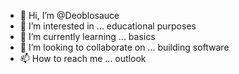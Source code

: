 - 👋 Hi, I’m @Deoblosauce
- 👀 I’m interested in ... educational purposes
- 🌱 I’m currently learning ... basics
- 💞️ I’m looking to collaborate on ... building software
- 📫 How to reach me ... outlook

<!---
Deoblosauce/Deoblosauce is a ✨ special ✨ repository because its `README.md` (this file) appears on your GitHub profile.
You can click the Preview link to take a look at your changes.
--->
